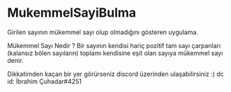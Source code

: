 # MukemmelSayiBulma
Girilen sayının mükemmel sayı olup olmadığını gösteren uygulama. 

Mükemmel Sayı Nedir ?
Bir sayının kendisi hariç pozitif tam sayı çarpanları (kalansız bölen sayıların) toplamı kendisine eşit olan sayıya mükemmel sayı denir.

Dikkatimden kaçan bir yer görürseniz discord üzerinden ulaşabilirsiniz :) dc id: İbrahim Çuhadar#4251
